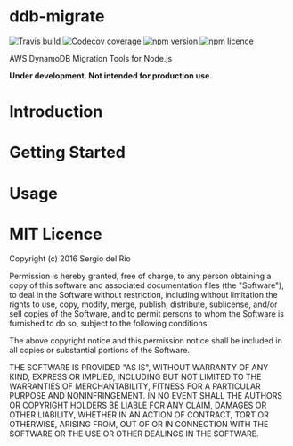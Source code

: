 ddb-migrate
===========
[![Travis build](https://img.shields.io/travis/sdelrio0/ddb-migrate.svg?style=flat)](https://travis-ci.org/sdelrio0/ddb-migrate)
[![Codecov coverage](https://img.shields.io/codecov/c/github/sdelrio0/ddb-migrate.svg?style=flat)]()
[![npm version](https://img.shields.io/npm/v/ddb-migrate.svg?style=flat)]()
[![npm licence](https://img.shields.io/npm/l/ddb-migrate.svg?style=flat)]()

AWS DynamoDB Migration Tools for Node.js

**Under development. Not intended for production use.**

Introduction
============


Getting Started
===============


Usage
=====


MIT Licence
===========

Copyright (c) 2016 Sergio del Rio


Permission is hereby granted, free of charge, to any person obtaining a copy of this software and associated documentation files (the "Software"), to deal in the Software without restriction, including without limitation the rights to use, copy, modify, merge, publish, distribute, sublicense, and/or sell copies of the Software, and to permit persons to whom the Software is furnished to do so, subject to the following conditions:

The above copyright notice and this permission notice shall be included in all copies or substantial portions of the Software.

THE SOFTWARE IS PROVIDED "AS IS", WITHOUT WARRANTY OF ANY KIND, EXPRESS OR IMPLIED, INCLUDING BUT NOT LIMITED TO THE WARRANTIES OF MERCHANTABILITY, FITNESS FOR A PARTICULAR PURPOSE AND NONINFRINGEMENT. IN NO EVENT SHALL THE AUTHORS OR COPYRIGHT HOLDERS BE LIABLE FOR ANY CLAIM, DAMAGES OR OTHER LIABILITY, WHETHER IN AN ACTION OF CONTRACT, TORT OR OTHERWISE, ARISING FROM, OUT OF OR IN CONNECTION WITH THE SOFTWARE OR THE USE OR OTHER DEALINGS IN THE SOFTWARE.